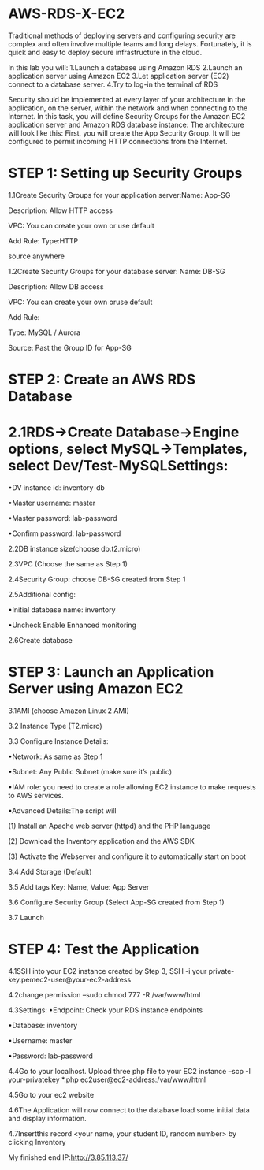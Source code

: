 # AWS-RDS-X-EC2


Traditional methods of deploying servers and configuring security are complex and often involve multiple teams and long delays. 
Fortunately, it is quick and easy to deploy secure infrastructure in the cloud.




In this lab you will:
1.Launch a database using Amazon RDS
2.Launch an application server using Amazon EC2
3.Let application server (EC2) connect to a database server.
4.Try to log-in the terminal of RDS


Security should be implemented at every layer of your architecture in the application, on the server, within the network and when connecting to the Internet.
In this task, you will define Security Groups for the Amazon EC2 application server and Amazon RDS database instance:
The architecture will look like this:
First, you will create the App Security Group. It will be configured to permit incoming HTTP connections from the Internet.

# STEP 1: Setting up Security Groups
1.1Create Security Groups for your application server:Name: App-SG

Description: Allow HTTP access

VPC: You can create your own or use default

Add Rule: Type:HTTP

source anywhere



1.2Create Security Groups for your database server:
Name: DB-SG

Description: Allow DB access

VPC: You can create your own oruse default

Add Rule: 

Type: MySQL / Aurora

Source: Past the Group ID for App-SG

# STEP 2: Create an AWS RDS Database

# 2.1RDS→Create Database→Engine options, select MySQL→Templates, select Dev/Test-MySQLSettings:

•DV instance id: inventory-db

•Master username: master

•Master password: lab-password

•Confirm password: lab-password

2.2DB instance size(choose db.t2.micro)

2.3VPC (Choose the same as Step 1)

2.4Security Group: choose DB-SG created from Step 1

2.5Additional config:

•Initial database name: inventory

•Uncheck Enable Enhanced monitoring

2.6Create database


# STEP 3: Launch an Application Server using Amazon EC2
3.1AMI (choose Amazon Linux 2 AMI)

3.2 Instance Type (T2.micro)

3.3 Configure Instance Details:

•Network: As same as Step 1

•Subnet: Any Public Subnet (make sure it’s public)

•IAM role: you need to create a role allowing EC2 instance to make requests to AWS services.

•Advanced Details:The script will

(1) Install an Apache web server (httpd) and the PHP language 

(2) Download the Inventory application and the AWS SDK

(3) Activate the Webserver and configure it to automatically start on boot

3.4 Add Storage (Default)

3.5 Add tags Key: Name, Value: App Server

3.6 Configure Security Group (Select App-SG created from Step 1)

3.7 Launch

# STEP 4: Test the Application

4.1SSH into your EC2 instance created by Step 3, SSH -i your private-key.pemec2-user@your-ec2-address

4.2change permission –sudo chmod 777 -R /var/www/html

4.3Settings: 
•Endpoint: Check your RDS instance endpoints

•Database: inventory

•Username: master

•Password: lab-password

4.4Go to your localhost. Upload three php file to your EC2 instance –scp -I your-privatekey *.php ec2user@ec2-address:/var/www/html

4.5Go to your ec2 website

4.6The Application will now connect to the database load some initial data and display information.

4.7Insertthis record <your name, your student ID, random number> by clicking Inventory

My finished end IP:http://3.85.113.37/
